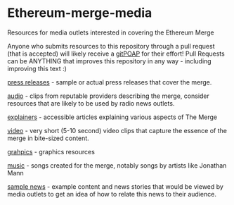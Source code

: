 # Ethereum-merge-media
Resources for media outlets interested in covering the Ethereum Merge

Anyone who submits resources to this repository through a pull request (that is accepted) will likely receive a [gitPOAP](https://gitpoap.io) for their effort! Pull Requests can be ANYTHING that improves this repository in any way - including improving this text :)

[press releases](english/press_releases) - sample or actual press releases that cover the merge.

[audio](english/audio) - clips from reputable providers describing the merge, consider resources that are likely to be used by radio news outlets.

[explainers](english/explainers) - accessible articles explaining various aspects of The Merge

[video](english/video) - very short (5-10 second) video clips that capture the essence of the merge in bite-sized content.

[grahpics](english/graphics) - graphics resources

[music](english/music) - songs created for the merge, notably songs by artists like Jonathan Mann

[sample news](english/sample_news) - example content and news stories that would be viewed by media outlets to get an idea of how to relate this news to their audience.
